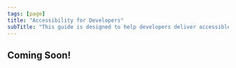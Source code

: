 ```yaml
---
tags: [page]
title: "Accessibility for Developers"
subTitle: "This guide is designed to help developers deliver accessible websites. As a developer you're the author of the markupof a product. It's your responsibility to ensure all users, including those with disabilities, can use what you build."
---
```


## Coming Soon!
